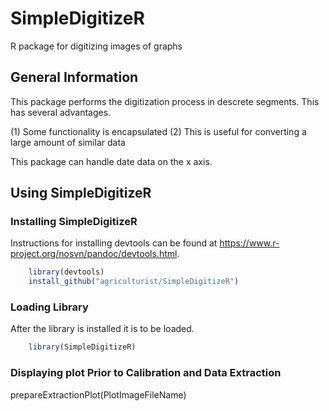 # SimpleDigitizeR
R package for digitizing images of graphs

## General Information

This package performs the digitization process in descrete segments. This has several advantages.

(1) Some functionality is encapsulated
(2) This is useful for converting a large amount of similar data

This package can handle date data on the x axis.

## Using SimpleDigitizeR


### Installing SimpleDigitizeR

Instructions for installing devtools can be found at https://www.r-project.org/nosvn/pandoc/devtools.html.

```r
    library(devtools)
    install_github("agriculturist/SimpleDigitizeR")
```

### Loading Library

After the library is installed it is to be loaded.

```r
    library(SimpleDigitizeR)
```

### Displaying plot Prior to Calibration and Data Extraction

prepareExtractionPlot(PlotImageFileName)
